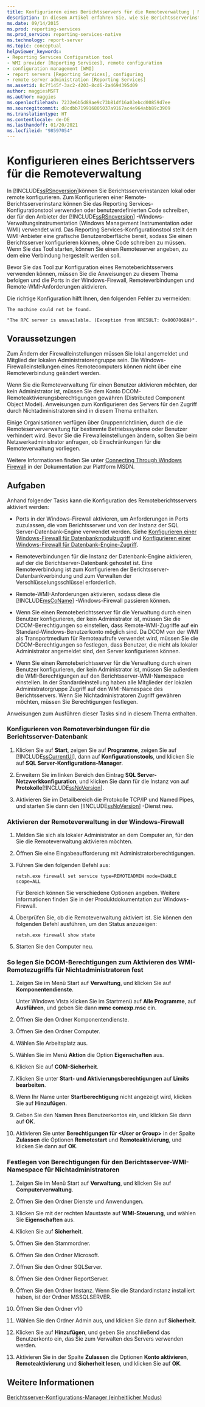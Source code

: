 ```yaml
---
title: Konfigurieren eines Berichtsservers für die Remoteverwaltung | Microsoft-Dokumentation
description: In diesem Artikel erfahren Sie, wie Sie Berichtsserverinstanzen in den Reporting Services für lokale oder Remotekonfiguration mithilfe des Konfigurationstools konfigurieren, oder indem Sie benutzerdefinierten Code schreiben.
ms.date: 09/14/2015
ms.prod: reporting-services
ms.prod_service: reporting-services-native
ms.technology: report-server
ms.topic: conceptual
helpviewer_keywords:
- Reporting Services Configuration tool
- WMI provider [Reporting Services], remote configuration
- configuration management [WMI]
- report servers [Reporting Services], configuring
- remote server administration [Reporting Services]
ms.assetid: 8c7f145f-3ac2-4203-8cd6-2a4694395d09
author: maggiesMSFT
ms.author: maggies
ms.openlocfilehash: 7232e6b5d89ae9c73b81df16a03ebcd00859d7ee
ms.sourcegitcommit: d8cdbb719916805037a9167ac4e964abb89c3909
ms.translationtype: HT
ms.contentlocale: de-DE
ms.lasthandoff: 01/20/2021
ms.locfileid: "98597054"
---
```

# <a name="configure-a-report-server-for-remote-administration"></a>Konfigurieren eines Berichtsservers für die Remoteverwaltung
  In [!INCLUDE[ssRSnoversion](../../includes/ssrsnoversion-md.md)]können Sie Berichtsserverinstanzen lokal oder remote konfigurieren. Zum Konfigurieren einer Remote-Berichtsserverinstanz können Sie das Reporting Services-Konfigurationstool verwenden oder benutzerdefinierten Code schreiben, der für den Anbieter der [!INCLUDE[ssRSnoversion](../../includes/ssrsnoversion-md.md)] -Windows-Verwaltungsinstrumentation (Windows Management Instrumentation oder WMI) verwendet wird. Das Reporting Services-Konfigurationstool stellt dem WMI-Anbieter eine grafische Benutzeroberfläche bereit, sodass Sie einen Berichtsserver konfigurieren können, ohne Code schreiben zu müssen. Wenn Sie das Tool starten, können Sie einen Remoteserver angeben, zu dem eine Verbindung hergestellt werden soll.  
  
 Bevor Sie das Tool zur Konfiguration eines Remoteberichtsservers verwenden können, müssen Sie die Anweisungen zu diesem Thema befolgen und die Ports in der Windows-Firewall, Remoteverbindungen und Remote-WMI-Anforderungen aktivieren.  
  
 Die richtige Konfiguration hilft Ihnen, den folgenden Fehler zu vermeiden:  
  
 `The machine could not be found.`  
  
 `"The RPC server is unavailable. (Exception from HRESULT: 0x800706BA)".`  
  
## <a name="prerequisites"></a>Voraussetzungen  
 Zum Ändern der Firewalleinstellungen müssen Sie lokal angemeldet und Mitglied der lokalen Administratorengruppe sein. Die Windows-Firewalleinstellungen eines Remotecomputers können nicht über eine Remoteverbindung geändert werden.  
  
 Wenn Sie die Remoteverwaltung für einen Benutzer aktivieren möchten, der kein Administrator ist, müssen Sie dem Konto DCOM-Remoteaktivierungsberechtigungen gewähren (Distributed Component Object Model). Anweisungen zum Konfigurieren des Servers für den Zugriff durch Nichtadministratoren sind in diesem Thema enthalten.  
  
 Einige Organisationen verfügen über Gruppenrichtlinien, durch die die Remoteserververwaltung für bestimmte Betriebssysteme oder Benutzer verhindert wird. Bevor Sie die Firewalleinstellungen ändern, sollten Sie beim Netzwerkadministrator anfragen, ob Einschränkungen für die Remoteverwaltung vorliegen.  
  
 Weitere Informationen finden Sie unter [Connecting Through Windows Firewall](/windows/win32/wmisdk/connecting-to-wmi-remotely-with-vbscript) in der Dokumentation zur Plattform MSDN.  
  
## <a name="tasks"></a>Aufgaben  
 Anhand folgender Tasks kann die Konfiguration des Remoteberichtsservers aktiviert werden:  
  
-   Ports in der Windows-Firewall aktivieren, um Anforderungen in Ports zuzulassen, die vom Berichtsserver und von der Instanz der SQL Server-Datenbank-Engine verwendet werden.  Siehe [Konfigurieren einer Windows-Firewall für Datenbankmodulzugriff](../../reporting-services/report-server/configure-a-firewall-for-report-server-access.md) und [Konfigurieren einer Windows-Firewall für Datenbank-Engine-Zugriff](../../database-engine/configure-windows/configure-a-windows-firewall-for-database-engine-access.md).  
  
-   Remoteverbindungen für die Instanz der Datenbank-Engine aktivieren, auf der die Berichtserver-Datenbank gehostet ist. Eine Remoteverbindung ist zum Konfigurieren der Berichtsserver-Datenbankverbindung und zum Verwalten der Verschlüsselungsschlüssel erforderlich.  
  
-   Remote-WMI-Anforderungen aktivieren, sodass diese die [!INCLUDE[msCoName](../../includes/msconame-md.md)] -Windows-Firewall passieren können.  
  
-   Wenn Sie einen Remoteberichtsserver für die Verwaltung durch einen Benutzer konfigurieren, der kein Administrator ist, müssen Sie die DCOM-Berechtigungen so einstellen, dass Remote-WMI-Zugriffe auf ein Standard-Windows-Benutzerkonto möglich sind. Da DCOM von der WMI als Transportmedium für Remoteaufrufe verwendet wird, müssen Sie die DCOM-Berechtigungen so festlegen, dass Benutzer, die nicht als lokaler Administrator angemeldet sind, den Server konfigurieren können.  
  
-   Wenn Sie einen Remoteberichtsserver für die Verwaltung durch einen Benutzer konfigurieren, der kein Administrator ist, müssen Sie außerdem die WMI-Berechtigungen auf den Berichtsserver-WMI-Namespace einstellen. In der Standardeinstellung haben alle Mitglieder der lokalen Administratorgruppe Zugriff auf den WMI-Namespace des Berichtsservers. Wenn Sie Nichtadministratoren Zugriff gewähren möchten, müssen Sie Berechtigungen festlegen.  
  
 Anweisungen zum Ausführen dieser Tasks sind in diesem Thema enthalten.  
  
### <a name="to-configure-remote-connections-to-the-report-server-database"></a>Konfigurieren von Remoteverbindungen für die Berichtsserver-Datenbank  
  
1.  Klicken Sie auf **Start**, zeigen Sie auf **Programme**, zeigen Sie auf [!INCLUDE[ssCurrentUI](../../includes/sscurrentui-md.md)], dann auf **Konfigurationstools**, und klicken Sie auf **SQL Server-Konfigurations-Manager**.  
  
2.  Erweitern Sie im linken Bereich den Eintrag **SQL Server-Netzwerkkonfiguration**, und klicken Sie dann für die Instanz von auf **Protokolle**[!INCLUDE[ssNoVersion](../../includes/ssnoversion-md.md)].  
  
3.  Aktivieren Sie im Detailbereich die Protokolle TCP/IP und Named Pipes, und starten Sie dann den [!INCLUDE[ssNoVersion](../../includes/ssnoversion-md.md)] -Dienst neu.  
  
### <a name="to-enable-remote-administration-in-windows-firewall"></a>Aktivieren der Remoteverwaltung in der Windows-Firewall  
  
1.  Melden Sie sich als lokaler Administrator an dem Computer an, für den Sie die Remoteverwaltung aktivieren möchten.  
  
2.  Öffnen Sie eine Eingabeaufforderung mit Administratorberechtigungen.  
  
3.  Führen Sie den folgenden Befehl aus:  
  
    ```  
    netsh.exe firewall set service type=REMOTEADMIN mode=ENABLE scope=ALL  
    ```  
  
     Für Bereich können Sie verschiedene Optionen angeben. Weitere Informationen finden Sie in der Produktdokumentation zur Windows-Firewall.  
  
4.  Überprüfen Sie, ob die Remoteverwaltung aktiviert ist. Sie können den folgenden Befehl ausführen, um den Status anzuzeigen:  
  
    ```  
    netsh.exe firewall show state  
    ```  
  
5.  Starten Sie den Computer neu.  
  
### <a name="to-set-dcom-permissions-to-enable-remote-wmi-access-for-non-administrators"></a>So legen Sie DCOM-Berechtigungen zum Aktivieren des WMI-Remotezugriffs für Nichtadministratoren fest  
  
1.  Zeigen Sie im Menü Start auf **Verwaltung**, und klicken Sie auf **Komponentendienste**.  
  
     Unter Windows Vista klicken Sie im Startmenü auf **Alle Programme**, auf **Ausführen**, und geben Sie dann **mmc comexp.msc** ein.  
  
2.  Öffnen Sie den Ordner Komponentendienste.  
  
3.  Öffnen Sie den Ordner Computer.  
  
4.  Wählen Sie Arbeitsplatz aus.  
  
5.  Wählen Sie im Menü **Aktion** die Option **Eigenschaften** aus.  
  
6.  Klicken Sie auf **COM-Sicherheit**.  
  
7.  Klicken Sie unter **Start- und Aktivierungsberechtigungen** auf **Limits bearbeiten**.  
  
8.  Wenn Ihr Name unter **Startberechtigung** nicht angezeigt wird, klicken Sie auf **Hinzufügen**.  
  
9. Geben Sie den Namen Ihres Benutzerkontos ein, und klicken Sie dann auf **OK**.  
  
10. Aktivieren Sie unter **Berechtigungen für \<User or Group>** in der Spalte **Zulassen** die Optionen **Remotestart** und **Remoteaktivierung**, und klicken Sie dann auf **OK**.  
  
### <a name="to-set-permissions-on-the-report-server-wmi-namespace-for-non-administrators"></a>Festlegen von Berechtigungen für den Berichtsserver-WMI-Namespace für Nichtadministratoren  
  
1.  Zeigen Sie im Menü Start auf **Verwaltung**, und klicken Sie auf **Computerverwaltung**.  
  
2.  Öffnen Sie den Ordner Dienste und Anwendungen.  
  
3.  Klicken Sie mit der rechten Maustaste auf **WMI-Steuerung**, und wählen Sie **Eigenschaften** aus.  
  
4.  Klicken Sie auf **Sicherheit**.  
  
5.  Öffnen Sie den Stammordner.  
  
6.  Öffnen Sie den Ordner Microsoft.  
  
7.  Öffnen Sie den Ordner SQLServer.  
  
8.  Öffnen Sie den Ordner ReportServer.  
  
9. Öffnen Sie den Ordner Instanz. Wenn Sie die Standardinstanz installiert haben, ist der Ordner MSSQLSERVER.  
  
10. Öffnen Sie den Ordner v10  
  
11. Wählen Sie den Ordner Admin aus, und klicken Sie dann auf **Sicherheit**.  
  
12. Klicken Sie auf **Hinzufügen**, und geben Sie anschließend das Benutzerkonto ein, das Sie zum Verwalten des Servers verwenden werden.  
  
13. Aktivieren Sie in der Spalte **Zulassen** die Optionen **Konto aktivieren**, **Remoteaktivierung** und **Sicherheit lesen**, und klicken Sie auf **OK**.  
  
## <a name="see-also"></a>Weitere Informationen  
 [Berichtsserver-Konfigurations-Manager &#40;einheitlicher Modus&#41;](../../reporting-services/install-windows/reporting-services-configuration-manager-native-mode.md)  
  
